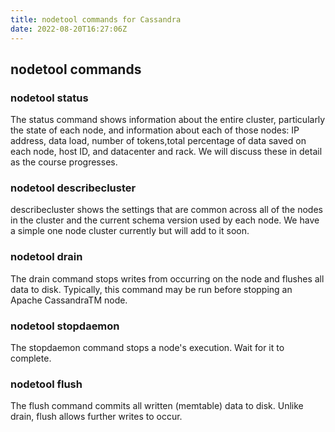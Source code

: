 ```yaml
---
title: nodetool commands for Cassandra
date: 2022-08-20T16:27:06Z
---
```


nodetool commands
---

### nodetool status

The status command shows information about the entire cluster, particularly the state of each
node, and information about each of those nodes: IP address, data load, number of tokens,total percentage of data saved on each node, host ID, and datacenter and rack. We will discuss
these in detail as the course progresses.

### nodetool describecluster

describecluster shows the settings that are common across all of the nodes in the cluster
and the current schema version used by each node. We have a simple one node cluster
currently but will add to it soon.

### nodetool drain

The drain command stops writes from occurring on the node and flushes all data to disk.
Typically, this command may be run before stopping an Apache CassandraTM node.

### nodetool stopdaemon

The stopdaemon command stops a node's execution. Wait for it to complete.

### nodetool flush

The flush command commits all written (memtable) data to disk. Unlike
drain, flush allows further writes to occur.

